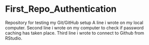 # First_Repo_Authentication
Repository for testing my Git/GitHub setup
A line i wrote on my local computer.
Second line i wrote on my computer to check if password caching has taken place.
Third line i wrote to connect to Github from RStudio.

